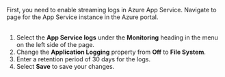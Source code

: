 First, you need to enable streaming logs in Azure App Service. Navigate to page for the App Service instance in the Azure portal.<br>
<br>
1. Select the **App Service logs** under the **Monitoring** heading in the menu on the left side of the page.
1. Change the **Application Logging** property from **Off** to **File System**.
1. Enter a retention period of 30 days for the logs.
1. Select **Save** to save your changes.